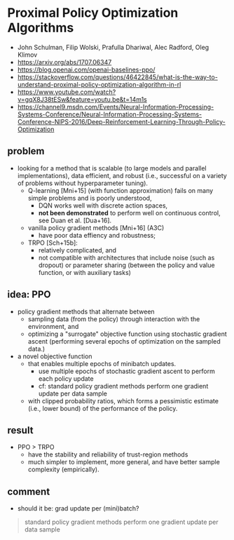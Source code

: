 # Proximal Policy Optimization Algorithms
* John Schulman, Filip Wolski, Prafulla Dhariwal, Alec Radford, Oleg Klimov
* https://arxiv.org/abs/1707.06347
* https://blog.openai.com/openai-baselines-ppo/
* https://stackoverflow.com/questions/46422845/what-is-the-way-to-understand-proximal-policy-optimization-algorithm-in-rl
* https://www.youtube.com/watch?v=gqX8J38tESw&feature=youtu.be&t=14m1s
* https://channel9.msdn.com/Events/Neural-Information-Processing-Systems-Conference/Neural-Information-Processing-Systems-Conference-NIPS-2016/Deep-Reinforcement-Learning-Through-Policy-Optimization

## problem
* looking for a method that is 
  scalable (to large models and parallel implementations), 
  data efficient, and 
  robust (i.e., successful on a variety of problems without hyperparameter tuning). 
  * Q-learning [Mni+15] (with function approximation) fails on many simple problems and is poorly understood, 
    * DQN works well with discrete action spaces, 
    * **not been demonstrated** to perform well on continuous control, see Duan et al. [Dua+16].
  * vanilla policy gradient methods [Mni+16] (A3C) 
    * have poor data effiency and robustness; 
  * TRPO [Sch+15b]: 
    * relatively complicated, and 
    * not compatible with architectures that include noise (such as dropout) or 
      parameter sharing (between the policy and value function, or with auxiliary tasks)

## idea: PPO
* policy gradient methods that alternate between
  * sampling data (from the policy) through interaction with the environment, and
  * optimizing a "surrogate" objective function using stochastic gradient ascent
    (performing several epochs of optimization on the sampled data.)
* a novel objective function 
  * that enables multiple epochs of minibatch updates.
    * use multiple epochs of stochastic gradient ascent to perform each policy update
    * cf: standard policy gradient methods perform one gradient update per data sample
  * with clipped probability ratios, which 
    forms a pessimistic estimate (i.e., lower bound) of the performance of the policy. 

## result
* PPO > TRPO
  * have the stability and reliability of trust-region methods
  * much simpler to implement, more general, and have better sample complexity (empirically).

## comment
* should it be: grad update per (mini)batch?
> standard policy gradient methods perform one gradient update per data sample
